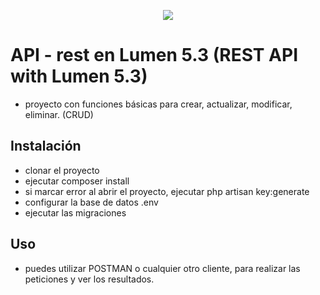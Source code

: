 <p align="center"><img src="https://mytechvalley.files.wordpress.com/2017/04/create-restful-api-lumen.png?w=640"></p>

# API - rest en Lumen 5.3 (REST API with Lumen 5.3)

* proyecto con funciones básicas para crear, actualizar, modificar, eliminar. (CRUD)

## Instalación

* clonar el proyecto
* ejecutar composer install
* si marcar error al abrir el proyecto, ejecutar php artisan key:generate
* configurar la base de datos .env
* ejecutar las migraciones

## Uso
* puedes utilizar POSTMAN o cualquier otro cliente, para realizar las peticiones y ver los resultados. 
